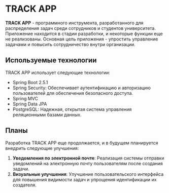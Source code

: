 # TRACK APP

**TRACK APP** - программного инструмента, разработанного для распределения задач среди сотрудников и студентов университета. Приложение находится в стадии разработки, и некоторые функции еще не реализованы. Основная цель приложения - упростить управление задачами и повысить сотрудничество внутри организации.

## Используемые технологии

TRACK APP использует следующие технологии:

- Spring Boot 2.5.1
- Spring Security: Обеспечивает аутентификацию и авторизацию пользователей для обеспечения безопасного доступа.
- Spring MVC
- Spring Data JPA
- PostgreSQL: Надежная, открытая система управления реляционными базами данных.

## Планы

Разработка TRACK APP еще продолжается, и в будущем планируется внедрить следующие улучшения:

1. **Уведомления по электронной почте**: Реализация системы отправки уведомлений на электронную почту пользователям после создания задачи.
2. **Визуальные улучшения**: Улучшение пользовательского интерфейса для повышения видимости задач и упрощения идентификации их создателя.

